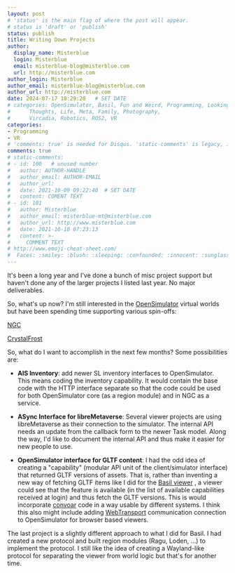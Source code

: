 ```yaml
---
layout: post
# 'status' is the main flag of where the post will appear.
# status is 'draft' or 'publish'
status: publish
title: Writing Down Projects
author:
  display_name: Misterblue
  login: Misterblue
  email: misterblue-blog@misterblue.com
  url: http://misterblue.com
author_login: Misterblue
author_email: misterblue-blog@misterblue.com
author_url: http://misterblue.com
date: 2024-07-17 18:29:20   # SET DATE
# categories: OpenSimulator, Basil, Fun and Weird, Programming, LookingGlass, Travel
#      Thoughts, Life, Meta, Family, Photography,
#      Vircadia, Robotics, ROS2, VR
categories:
- Programming
- VR
# 'comments: true' is needed for Disqus. 'static-comments' is legacy, imbedded comments.
comments: true
# static-comments:
# - id: 100   # unused number
#   author: AUTHOR-HANDLE
#   author_email: AUTHOR-EMAIL
#   author_url:
#   date: 2021-10-09 09:22:40  # SET DATE
#   content: COMENT TEXT
# - id: 101
#   author: Misterblue
#   author_email: misterblue-mt@misterblue.com
#   author_url: http://www.misterblue.com
#   date: 2021-10-10 07:23:13
#   content: >-
#     COMMENT TEXT
# http://www.emoji-cheat-sheet.com/
#  Faces: :smiley: :blush: :sleeping: :confounded: :innocent: :sunglasses: :sleepy:
---
```

It's been a long year and I've done a bunch of misc project support but haven't
done any of the larger projects I listed last year.
No major deliverables.

So, what's up now? I'm still interested in the
[OpenSimulator](http://opensimulator.org)
virtual worlds but have been spending time supporting various spin-offs:

[NGC](https://github.com/OpenSim-NGC)

[CrystalFrost](https://github.com/JennaScvl/Crystal-Frost-Viewer)

So, what do I want to accomplish in the next few months? Some possibilities are:

- **AIS Inventory**: add newer SL inventory interfaces to OpenSimulator.
    This means coding the inventory capability. It would contain the base code
    with the HTTP interface separate so that the code could be used for
    both OpenSimulator core (as a region module) and in NGC as a service.

- **ASync Interface for libreMetaverse**: 
    Several viewer projects are using libreMetaverse as their connection to the
    simulator. The internal API needs an update from the callback form to
    the newer Task model. Along the way, I'd like to document the internal
    API and thus make it easier for new people to use.

- **OpenSimulator interface for GLTF content**:
    I had the odd idea of creating a "capability" (modular API unit of the client/simulator
    interface) that returned GLTF versions of assets.
    That is, rather than inventing a new way of fetching GLTF items like I did for
    the [Basil viewer](https://github.com/Herbal3d/basil)
    , a viewer could see that the feature is available (in the list of available
    capabilities received at login) and thus fetch the GLTF versions.
    This is would incorporate
    [convoar](https://github.com/Misterblue/convoar)
    code in a way usable by different systems.
    I think this also might include adding
    [WebTransport](https://www.w3.org/TR/webtransport/)
    communication connection to OpenSimulator for browser based viewers.

The last project is a slightly different approach to what I did for Basil.
I had created a new protocol and built region modules (Ragu, Loden, ...) to
implement the protocol. I still like the idea of creating a Wayland-like
protocol for separating the viewer from world logic but that's for another time.
